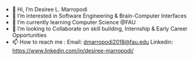 - 👋 Hi, I’m Desiree L. Marropodi
- 👀 I’m interested in Software Engineering & Brain-Computer Interfaces
- 🌱 I’m currently learning Computer Science @FAU
- 💞️ I’m looking to Collaborate on skill building, Internship & Early Career Opportunities 
- 📫 How to reach me : 
                       Email: dmarropodi2018@fau.edu
                       Linkedin: https://www.linkedin.com/in/desiree-marropodi/
                       

<!---
dmarropodi/dmarropodi is a ✨ special ✨ repository because its `README.md` (this file) appears on your GitHub profile.
You can click the Preview link to take a look at your changes.
--->
